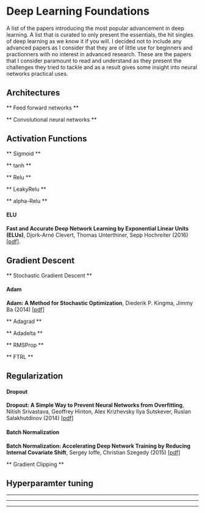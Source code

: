 # Deep Learning Foundations

A list of the papers introducing the most popular advancement in deep learning. A list that is curated to only present the essentials, the hit singles of deep learning as we know it if you will. I decided not to include any advanced papers as I consider that they are of little use for beginners and practionners with no interest in advanced research.
These are the papers that I consider paramount to read and understand as they present the challenges they tried to tackle and as a result gives some insight into neural networks practical uses. 


## Architectures

** Feed forward networks **

** Convolutional neural networks **


## Activation Functions

** Sigmoid **

** tanh **

** Relu **

** LeakyRelu **

** alpha-Relu **

#### ELU
**Fast and Accurate Deep Network Learning by Exponential Linear Units (ELUs)**, Djork-Arné Clevert, Thomas Unterthiner, Sepp Hochreiter (2016) [[pdf]](https://arxiv.org/pdf/1511.07289).


## Gradient Descent 

** Stochastic Gradient Descent **

#### Adam
**Adam: A Method for Stochastic Optimization**, Diederik P. Kingma, Jimmy Ba (2014) [[pdf]](http://arxiv.org/abs/1412.6980)

** Adagrad **

** Adadelta **

** RMSProp **

** FTRL **


## Regularization

#### Dropout
**Dropout: A Simple Way to Prevent Neural Networks from Overfitting**, Nitish Srivastava, Geoffrey Hinton, Alex Krizhevsky
Ilya Sutskever, Ruslan Salakhutdinov (2014) [[pdf]](http://jmlr.org/papers/volume15/srivastava14a.old/srivastava14a.pdf)

#### Batch Normalization
**Batch Normalization: Accelerating Deep Network Training by Reducing Internal Covariate Shift**, Sergey Ioffe, Christian Szegedy (2015) [[pdf]](https://arxiv.org/pdf/1502.03167)

** Gradient Clipping **


## Hyperparamter tuning

**  **

**  **

**  **
